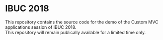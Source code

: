 # IBUC 2018
This repository contains the source code for the demo of the Custom MVC applications session of IBUC 2018.<br>
This repository will remain publically available for a limited time only.

